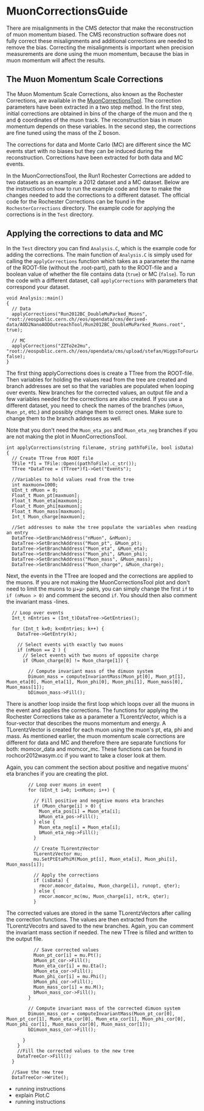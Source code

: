 # MuonCorrectionsGuide

There are misalignments in the CMS detector that make the reconstruction of muon momentum biased. The CMS reconstruction software does not fully correct these misalignments and additional corrections are needed to remove the bias. Correcting the misalignments is important when precision measurements are done using the muon momentum, because the bias in muon momentum will affect the results.

## The Muon Momentum Scale Corrections

The Muon Momentum Scale Corrections, also known as the Rochester Corrections, are available in the [MuonCorrectionsTool](https://github.com/cms-legacydata-analyses/MuonCorrectionsTool). The correction parameters have been extracted in a two step method. In the first step, initial corrections are obtained in bins of the charge of the muon and the η and ϕ coordinates of the muon track. The reconstruction bias in muon momentum depends on these variables. In the second step, the corrections are fine tuned using the mass of the Z boson.

The corrections for data and Monte Carlo (MC) are different since the MC events start with no biases but they can be induced during the reconstruction. Corrections have been extracted for both data and MC events.

In the MuonCorrectionsTool, the Run1 Rochester Corrections are added to two datasets as an example: a 2012 dataset and a MC dataset. Below are the instructions on how to run the example code and how to make the changes needed to add the corrections to a different dataset. The official code for the Rochester Corrections can be found in the `RochesterCorrections` directory. The example code for applying the corrections is in the `Test` directory.

## Applying the corrections to data and MC

In the `Test` directory you can find `Analysis.C`, which is the example code for adding the corrections. The main function of `Analysis.C` is simply used for calling the `applyCorrections` function which takes as a parameter the name of the ROOT-file (without the .root-part), path to the ROOT-file and a boolean value of whether the file contains data (`true`) or MC (`false`). To run the code with a different dataset, call `applyCorrections` with parameters that correspond your dataset.

```
void Analysis::main()
{
  // Data
  applyCorrections("Run2012BC_DoubleMuParked_Muons", "root://eospublic.cern.ch//eos/opendata/cms/derived-data/AOD2NanoAODOutreachTool/Run2012BC_DoubleMuParked_Muons.root", true);

  // MC
  applyCorrections("ZZTo2e2mu", "root://eospublic.cern.ch//eos/opendata/cms/upload/stefan/HiggsToFourLeptonsNanoAODOutreachAnalysis/ZZTo2e2mu.root", false);
}
```

The first thing applyCorrections does is create a TTree from the ROOT-file. Then variables for holding the values read from the tree are created and branch addresses are set so that the variables are populated when looping over events. New branches for the corrected values, an output file and a few variables needed for the corrections are also created. If you use a different dataset, you need to check the names of the branches (`nMuon`, `Muon_pt`, etc.) and possibly change them to correct ones. Make sure to change them to the branch addresses as well.

Note that you don't need the `Muon_eta_pos` and `Muon_eta_neg` branches if you are not making the plot in MuonCorrectionsTool.

```
int applyCorrections(string filename, string pathToFile, bool isData) {
  // Create TTree from ROOT file
  TFile *f1 = TFile::Open((pathToFile).c_str());
  TTree *DataTree = (TTree*)f1->Get("Events");
  
  //Variables to hold values read from the tree
  int maxmuon=1000;
  UInt_t nMuon = 0;
  Float_t Muon_pt[maxmuon];
  Float_t Muon_eta[maxmuon];
  Float_t Muon_phi[maxmuon];
  Float_t Muon_mass[maxmuon];
  Int_t Muon_charge[maxmuon];

  //Set addresses to make the tree populate the variables when reading an entry
  DataTree->SetBranchAddress("nMuon", &nMuon);
  DataTree->SetBranchAddress("Muon_pt", &Muon_pt);
  DataTree->SetBranchAddress("Muon_eta", &Muon_eta);
  DataTree->SetBranchAddress("Muon_phi", &Muon_phi);
  DataTree->SetBranchAddress("Muon_mass", &Muon_mass);
  DataTree->SetBranchAddress("Muon_charge", &Muon_charge);
```
Next, the events in the TTree are looped and the corrections are applied to the muons. If you are not making the MuonCorrectionsTool plot and don't need to limit the muons to μ+μ- pairs, you can simply change the first `if` to `if (nMuon > 0)` and comment the second `if`. You should then also comment the invariant mass -lines. 

```
  // Loop over events
  Int_t nEntries = (Int_t)DataTree->GetEntries();

  for (Int_t k=0; k<nEntries; k++) {
    DataTree->GetEntry(k);

    // Select events with exactly two muons
    if (nMuon == 2 ) {
      // Select events with two muons of opposite charge
      if (Muon_charge[0] != Muon_charge[1]) {

        // Compute invariant mass of the dimuon system
        Dimuon_mass = computeInvariantMass(Muon_pt[0], Muon_pt[1], Muon_eta[0], Muon_eta[1], Muon_phi[0], Muon_phi[1], Muon_mass[0], Muon_mass[1]);
        bDimuon_mass->Fill();
```
There is another loop inside the first loop which loops over all the muons in the event and applies the corrections. The functions for applying the Rochester Corrections take as a parameter a TLorentzVector, which is a four-vector that describes the muons momentum and energy. A TLorentzVector is created for each muon using the muon's pt, eta, phi and mass. As mentioned earlier, the muon momentum scale corrections are different for data and MC and therefore there are separate functions for both: momcor_data and momcor_mc. These functions can be found in rochcor2012wasym.cc if you want to take a closer look at them. 

Again, you can comment the section about positive and negative muons' eta branches if you are creating the plot.

```
        // Loop over muons in event
        for (UInt_t i=0; i<nMuon; i++) {

          // Fill positive and negative muons eta branches
          if (Muon_charge[i] > 0) {
            Muon_eta_pos[i] = Muon_eta[i];
            bMuon_eta_pos->Fill();
          } else {
            Muon_eta_neg[i] = Muon_eta[i];
            bMuon_eta_neg->Fill();
          }

          // Create TLorentzVector
          TLorentzVector mu;
          mu.SetPtEtaPhiM(Muon_pt[i], Muon_eta[i], Muon_phi[i], Muon_mass[i]);

          // Apply the corrections
          if (isData) {
            rmcor.momcor_data(mu, Muon_charge[i], runopt, qter);
          } else {
            rmcor.momcor_mc(mu, Muon_charge[i], ntrk, qter);
          }
```

The corrected values are stored in the same TLorentzVectors after calling the correction functions. The values are then extracted from the TLorentzVecotrs and saved to the new branches. Again, you can comment the invariant mass section if needed. The new TTree is filled and written to the output file.

```
          // Save corrected values
          Muon_pt_cor[i] = mu.Pt();
          bMuon_pt_cor->Fill();
          Muon_eta_cor[i] = mu.Eta();
          bMuon_eta_cor->Fill();
          Muon_phi_cor[i] = mu.Phi();
          bMuon_phi_cor->Fill();
          Muon_mass_cor[i] = mu.M();
          bMuon_mass_cor->Fill();
        }

        // Compute invariant mass of the corrected dimuon system
        Dimuon_mass_cor = computeInvariantMass(Muon_pt_cor[0], Muon_pt_cor[1], Muon_eta_cor[0], Muon_eta_cor[1], Muon_phi_cor[0], Muon_phi_cor[1], Muon_mass_cor[0], Muon_mass_cor[1]);
        bDimuon_mass_cor->Fill();

      }
    }
    //Fill the corrected values to the new tree
    DataTreeCor->Fill();
  }
  
  //Save the new tree
  DataTreeCor->Write();
```
- running instructions
- explain Plot.C
- running instructions

